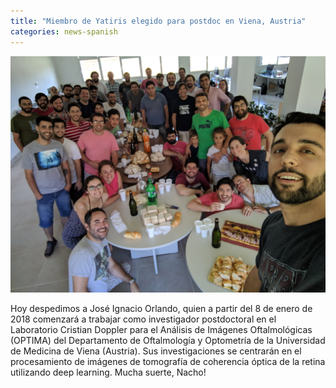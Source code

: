 ```yaml
---
title: "Miembro de Yatiris elegido para postdoc en Viena, Austria"
categories: news-spanish
---
```


<div class="image-post-container">
    <img src="/images/news/despedida_nacho.jpg" title="Picada de despedida" />
</div>

Hoy despedimos a José Ignacio Orlando, quien a partir del 8 de enero de 2018 comenzará a trabajar como investigador postdoctoral en el Laboratorio Cristian Doppler para el Análisis de Imágenes Oftalmológicas (OPTIMA) del Departamento de Oftalmología y Optometría de la Universidad de Medicina de Viena (Austria). Sus investigaciones se centrarán en el procesamiento de imágenes de tomografía de coherencia óptica de la retina utilizando deep learning. Mucha suerte, Nacho!